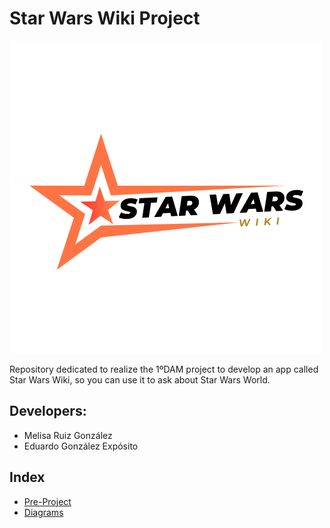 # Star Wars Wiki Project

<img src="img/logo.png"/>

Repository dedicated to realize the 1ºDAM project to develop an app 
called Star Wars Wiki, so you can use it to ask about Star Wars World.

## Developers: 

- Melisa Ruiz González
- Eduardo González Expósito

## Index

- [Pre-Project](pre-project)
- [Diagrams](diagrams)
